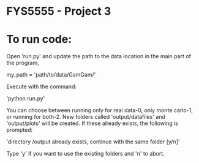 # FYS5555 - Project 3

# To run code:

Open 'run.py' and update the path to the data location in the main part of the program,

my_path = 'path/to/data/GamGam/'

Execute with the command:

'python run.py'

You can choose between running only for real data-0, only monte carlo-1,
or running for both-2. New folders called 'output/datafiles' and 'output/plots'
will be created. If these already exists, the following is prompted:

'directory /output already exists, continue with the same folder [y/n]'

Type 'y' if you want to use the existing folders and 'n' to abort.

 
